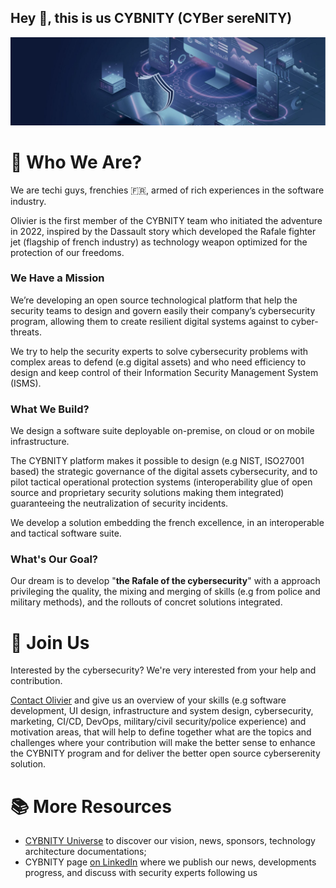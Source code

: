 ## Hey 👋, this is us CYBNITY (CYBer sereNITY)

![image](https://github.com/cybnity/.github/blob/main/profile/securite-multi-systemes.jpg)

# 👥 Who We Are?
We are techi guys, frenchies :fr:, armed of rich experiences in the software industry.

Olivier is the first member of the CYBNITY team who initiated the adventure in 2022, inspired by the Dassault story which developed the Rafale fighter jet (flagship of french industry) as technology weapon optimized for the protection of our freedoms.

### We Have a Mission
We’re developing an open source technological platform that help the security teams to design and govern easily their company’s cybersecurity program, allowing them to create resilient digital systems against to cyber-threats.

We try to help the security experts to solve cybersecurity problems with complex areas to defend (e.g digital assets) and who need efficiency to design and keep control of their Information Security Management System (ISMS).

### What We Build?
We design a software suite deployable on-premise, on cloud or on mobile infrastructure.

The CYBNITY platform makes it possible to design (e.g NIST, ISO27001 based) the strategic governance of the digital assets cybersecurity, and to pilot tactical operational protection systems (interoperability glue of open source and proprietary security solutions making them integrated) guaranteeing the neutralization of security incidents.

We develop a solution embedding the french excellence, in an interoperable and tactical software suite.

### What's Our Goal?
Our dream is to develop "__the Rafale of the cybersecurity__" with a approach privileging the quality, the mixing and merging of skills (e.g from police and military methods), and the rollouts of concret solutions integrated.

# 🤝 Join Us
Interested by the cybersecurity?
We're very interested from your help and contribution.

[Contact Olivier](mailto:olivier@cybnity.org) and give us an overview of your skills (e.g software development, UI design, infrastructure and system design, cybersecurity, marketing, CI/CD, DevOps, military/civil security/police experience) and motivation areas, that will help to define together what are the topics and challenges where your contribution will make the better sense to enhance the CYBNITY program and for deliver the better open source cyberserenity solution.

# 📚 More Resources
- [CYBNITY Universe](http://www.cybnity.org) to discover our vision, news, sponsors, technology architecture documentations;
- CYBNITY page [on LinkedIn](https://www.linkedin.com/company/cybnity/) where we publish our news, developments progress, and discuss with security experts following us

<!--

🌈 Contribution guidelines - how can the community get involved?
👩‍💻 Useful resources - where can the community find your docs? Is there anything else the community should know?
🍿 Fun facts - what does your team eat for breakfast?
🧙 Remember, you can do mighty things with the power of [Markdown](https://docs.github.com/github/writing-on-github/getting-started-with-writing-and-formatting-on-github/basic-writing-and-formatting-syntax)
-->
